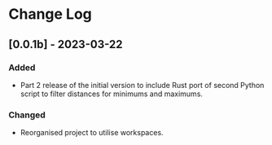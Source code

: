 # Change Log

## [0.0.1b] - 2023-03-22

### Added
- Part 2 release of the initial version to include Rust port of second Python script to filter distances for minimums and maximums.

### Changed
- Reorganised project to utilise workspaces.